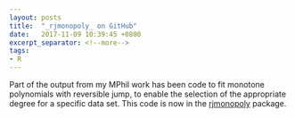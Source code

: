 ```yaml
---
layout: posts
title:  "_rjmonopoly_ on GitHub"
date:   2017-11-09 10:39:45 +0800
excerpt_separator: <!--more-->
tags:
- R
---
```


Part of the output from my MPhil work has been code to fit monotone polynomials
with reversible jump, to enable the selection of the appropriate degree for a
specific data set. This code is now in the [rjmonopoly](https://github.com/hhau/rjmonopoly)
package. 
